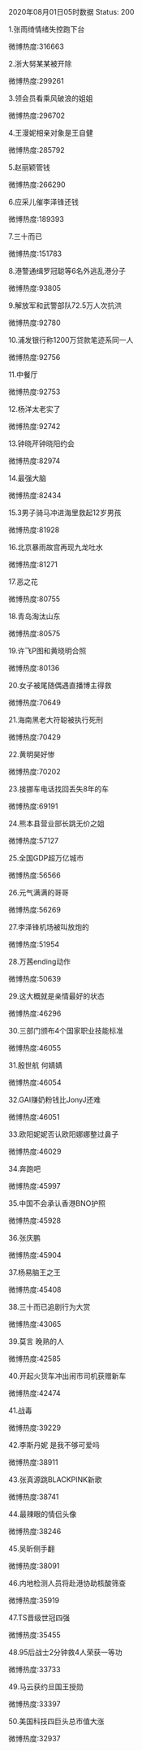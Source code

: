 2020年08月01日05时数据
Status: 200

1.张雨绮情绪失控跑下台

微博热度:316663

2.浙大努某某被开除

微博热度:299261

3.领会员看乘风破浪的姐姐

微博热度:296702

4.王漫妮相亲对象是王自健

微博热度:285792

5.赵丽颖管钱

微博热度:266290

6.应采儿催李泽锋还钱

微博热度:189393

7.三十而已

微博热度:151783

8.港警通缉罗冠聪等6名外逃乱港分子

微博热度:93805

9.解放军和武警部队72.5万人次抗洪

微博热度:92780

10.浦发银行称1200万贷款笔迹系同一人

微博热度:92756

11.中餐厅

微博热度:92753

12.杨洋太老实了

微博热度:92742

13.钟晓芹钟晓阳约会

微博热度:82974

14.最强大脑

微博热度:82434

15.3男子骑马冲进海里救起12岁男孩

微博热度:81928

16.北京暴雨故宫再现九龙吐水

微博热度:81271

17.恶之花

微博热度:80755

18.青岛淘汰山东

微博热度:80575

19.许飞P图和黄晓明合照

微博热度:80136

20.女子被尾随偶遇直播博主得救

微博热度:70649

21.海南黑老大符聪被执行死刑

微博热度:70429

22.黄明昊好惨

微博热度:70202

23.接挪车电话找回丢失8年的车

微博热度:69191

24.熊本县营业部长跳无价之姐

微博热度:57127

25.全国GDP超万亿城市

微博热度:56566

26.元气满满的哥哥

微博热度:56269

27.李泽锋机场被叫放炮的

微博热度:51954

28.万茜ending动作

微博热度:50639

29.这大概就是亲情最好的状态

微博热度:46296

30.三部门颁布4个国家职业技能标准

微博热度:46055

31.殷世航 何婧婧

微博热度:46054

32.GAI赚奶粉钱比JonyJ还难

微博热度:46051

33.欧阳妮妮否认欧阳娜娜整过鼻子

微博热度:46029

34.奔跑吧

微博热度:45997

35.中国不会承认香港BNO护照

微博热度:45928

36.张庆鹏

微博热度:45904

37.杨易脑王之王

微博热度:45408

38.三十而已追剧行为大赏

微博热度:43065

39.莫言 晚熟的人

微博热度:42585

40.开起火货车冲出闹市司机获赠新车

微博热度:42474

41.战毒

微博热度:39229

42.李斯丹妮 是我不够可爱吗

微博热度:38911

43.张真源跳BLACKPINK新歌

微博热度:38741

44.最辣眼的情侣头像

微博热度:38246

45.吴昕侧手翻

微博热度:38091

46.内地检测人员将赴港协助核酸筛查

微博热度:35919

47.TS晋级世冠四强

微博热度:35455

48.95后战士2分钟救4人荣获一等功

微博热度:33733

49.马云获约旦国王授勋

微博热度:33397

50.美国科技四巨头总市值大涨

微博热度:32937

